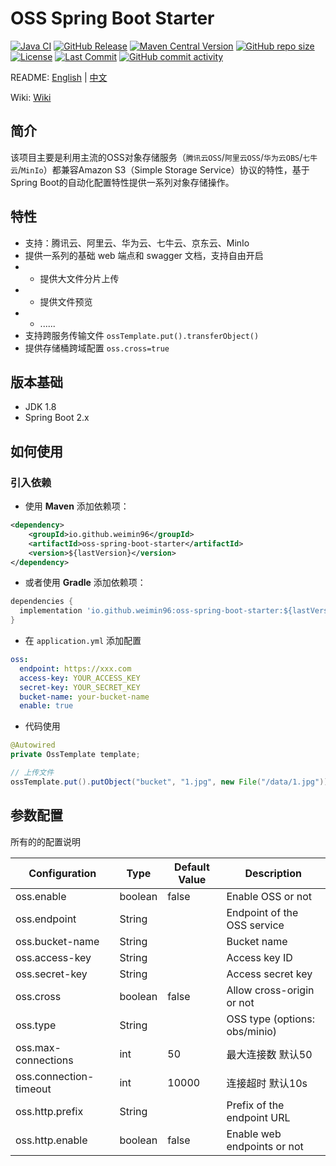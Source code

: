 # OSS Spring Boot Starter

[![Java CI](https://github.com/weimin96/oss-spring-boot-starter/actions/workflows/ci.yml/badge.svg)](https://github.com/weimin96/oss-spring-boot-starter/actions/workflows/ci.yml)
[![GitHub Release](https://img.shields.io/github/v/release/weimin96/oss-spring-boot-starter)](https://github.com/weimin96/oss-spring-boot-starter/releases/)
[![Maven Central Version](https://img.shields.io/maven-central/v/weimin96/oss-spring-boot-starter)](https://repo1.maven.org/maven2/io/github/weimin96/oss-spring-boot-starter/)
[![GitHub repo size](https://img.shields.io/github/repo-size/weimin96/oss-spring-boot-starter)](https://github.com/weimin96/oss-spring-boot-starter/releases/)
[![License](https://img.shields.io/:license-apache-brightgreen.svg)](https://www.apache.org/licenses/LICENSE-2.0.html)
[![Last Commit](https://img.shields.io/github/last-commit/weimin96/oss-spring-boot-starter.svg)](https://github.com/weimin96/oss-spring-boot-starter)
[![GitHub commit activity](https://img.shields.io/github/commit-activity/m/weimin96/oss-spring-boot-starter.svg)](https://github.com/weimin96/oss-spring-boot-starter)


README: [English](README.md) | [中文](README-zh-CN.md)

Wiki: [Wiki](https://github.com/weimin96/oss-spring-boot-starter/wiki)

## 简介

该项目主要是利用主流的OSS对象存储服务（`腾讯云OSS`/`阿里云OSS`/`华为云OBS`/`七牛云`/`MinIo`）都兼容Amazon S3（Simple Storage Service）协议的特性，基于Spring Boot的自动化配置特性提供一系列对象存储操作。

## 特性

- 支持：腾讯云、阿里云、华为云、七牛云、京东云、MinIo
- 提供一系列的基础 web 端点和 swagger 文档，支持自由开启
- - 提供大文件分片上传
- - 提供文件预览
- - ......
- 支持跨服务传输文件 `ossTemplate.put().transferObject()`
- 提供存储桶跨域配置 `oss.cross=true`

## 版本基础

- JDK 1.8
- Spring Boot 2.x

## 如何使用

### 引入依赖

- 使用 **Maven** 添加依赖项：

```xml
<dependency>
    <groupId>io.github.weimin96</groupId>
    <artifactId>oss-spring-boot-starter</artifactId>
    <version>${lastVersion}</version>
</dependency>
```

- 或者使用 **Gradle** 添加依赖项：
```gradle
dependencies {
  implementation 'io.github.weimin96:oss-spring-boot-starter:${lastVersion}'
}
```

- 在 `application.yml` 添加配置
```yaml
oss:
  endpoint: https://xxx.com
  access-key: YOUR_ACCESS_KEY
  secret-key: YOUR_SECRET_KEY
  bucket-name: your-bucket-name
  enable: true
```

- 代码使用
```java
@Autowired
private OssTemplate template;

// 上传文件
ossTemplate.put().putObject("bucket", "1.jpg", new File("/data/1.jpg"));
```

## 参数配置

所有的的配置说明

| Configuration        | Type     | Default Value | Description                  |
|----------------------|----------|---------------|------------------------------|
| oss.enable           | boolean  | false         | Enable OSS or not             |
| oss.endpoint         | String   |               | Endpoint of the OSS service   |
| oss.bucket-name      | String   |               | Bucket name                   |
| oss.access-key       | String   |               | Access key ID                 |
| oss.secret-key       | String   |               | Access secret key             |
| oss.cross            | boolean  | false         | Allow cross-origin or not      |
| oss.type             | String   |               | OSS type (options: obs/minio) |
| oss.max-connections       | int   |    50    | 最大连接数 默认50 |
| oss.connection-timeout        | int   |   10000     | 连接超时 默认10s |
| oss.http.prefix      | String   |               | Prefix of the endpoint URL    |
| oss.http.enable      | boolean  | false         | Enable web endpoints or not    |


